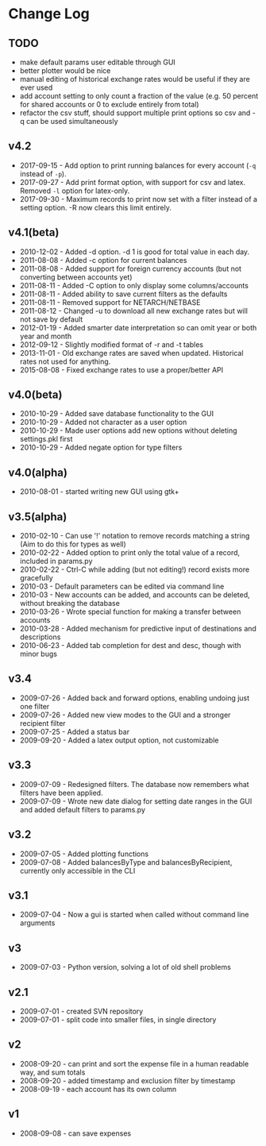# Change Log

## TODO
* make default params user editable through GUI
* better plotter would be nice
* manual editing of historical exchange rates would be useful if they are ever used
* add account setting to only count a fraction of the value (e.g. 50 percent for shared accounts or 0 to exclude entirely from total)
* refactor the csv stuff, should support multiple print options so csv and -q can be used simultaneously 

## v4.2
* 2017-09-15 - Add option to print running balances for every account (`-q` instead of `-p`).
* 2017-09-27 - Add print format option, with support for csv and latex. Removed `-l` option for latex-only.
* 2017-09-30 - Maximum records to print now set with a filter instead of a setting option. -R now clears this limit entirely.

## v4.1(beta)
* 2010-12-02 - Added -d option. -d 1 is good for total value in each day.
* 2011-08-08 - Added -c option for current balances
* 2011-08-08 - Added support for foreign currency accounts (but not converting between accounts yet)
* 2011-08-11 - Added -C option to only display some columns/accounts
* 2011-08-11 - Added ability to save current filters as the defaults
* 2011-08-11 - Removed support for NETARCH/NETBASE
* 2011-08-12 - Changed -u to download all new exchange rates but will not save by default
* 2012-01-19 - Added smarter date interpretation so can omit year or both year and month
* 2012-09-12 - Slightly modified format of -r and -t tables
* 2013-11-01 - Old exchange rates are saved when updated. Historical rates not used for anything.
* 2015-08-08 - Fixed exchange rates to use a proper/better API
	
## v4.0(beta)
* 2010-10-29 - Added save database functionality to the GUI
* 2010-10-29 - Added not character as a user option
* 2010-10-29 - Made user options add new options without deleting settings.pkl first
* 2010-10-29 - Added negate option for type filters

## v4.0(alpha)
* 2010-08-01 - started writing new GUI using gtk+     

## v3.5(alpha)
* 2010-02-10 - Can use '!' notation to remove records matching a string (Aim to do this for types as well)
* 2010-02-22 - Added option to print only the total value of a record, included in params.py
* 2010-02-22 - Ctrl-C while adding (but not editing!) record exists more gracefully
* 2010-03    - Default parameters can be edited via command line
* 2010-03    - New accounts can be added, and accounts can be deleted, without breaking the database
* 2010-03-26 - Wrote special function for making a transfer between accounts
* 2010-03-28 - Added mechanism for predictive input of destinations and descriptions
* 2010-06-23 - Added tab completion for dest and desc, though with minor bugs 

## v3.4
* 2009-07-26 - Added back and forward options, enabling undoing just one filter
* 2009-07-26 - Added new view modes to the GUI and a stronger recipient filter
* 2009-07-25 - Added a status bar
* 2009-09-20 - Added a latex output option, not customizable

## v3.3
* 2009-07-09 - Redesigned filters. The database now remembers what filters have been applied.
* 2009-07-09 - Wrote new date dialog for setting date ranges in the GUI and added default filters to params.py

## v3.2
* 2009-07-05 - Added plotting functions
* 2009-07-08 - Added balancesByType and balancesByRecipient, currently only accessible in the CLI

## v3.1
* 2009-07-04 - Now a gui is started when called without command line arguments

## v3
* 2009-07-03 - Python version, solving a lot of old shell problems

## v2.1
* 2009-07-01 - created SVN repository
* 2009-07-01 - split code into smaller files, in single directory

## v2
* 2008-09-20 - can print and sort the expense file in a human readable way, and sum totals
* 2008-09-20 - added timestamp and exclusion filter by timestamp
* 2008-09-19 - each account has its own column

## v1
* 2008-09-08 - can save expenses


